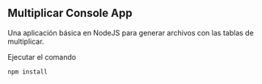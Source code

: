 ## Multiplicar Console App

Una aplicación básica en NodeJS para generar archivos con las tablas de multiplicar.

Ejecutar el comando

```
npm install
```
